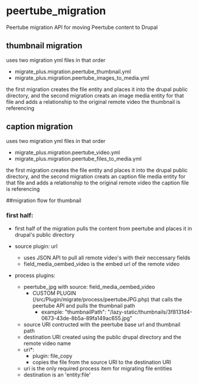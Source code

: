 # peertube_migration
Peertube migration API for moving Peertube content to Drupal

## thumbnail migration

uses two migration yml files in that order
  - migrate_plus.migration.peertube_thumbnail.yml
  - migrate_plus.migration.peertube_images_to_media.yml

the first migration creates the file entity and places it into the drupal public directory, and the second migration creats an image media entity for that file and adds a relationship to the original remote video the thumbnail is referencing

## caption migration

uses two migration yml files in that order
  - migrate_plus.migration.peertube_video.yml
  - migrate_plus.migration.peertube_files_to_media.yml

the first migration creates the file entity and places it into the drupal public directory, and the second migration creats an caption file media entity for that file and adds a relationship to the original remote video the caption file is referencing

##migration flow for thumbnail 

### first half:

- first half of the migration pulls the content from peertube and places it in drupal's public directory
- source plugin: url
    - uses JSON API to pull all remote video's with their neccessary fields
    - field_media_oembed_video is the embed url of the remote video
- process plugins:
    - peertube_jpg with source: field_media_oembed_video
        - CUSTOM PLUGIN (/src/Plugin/migrate/process/peertubeJPG.php) that calls the peertube API and pulls the thumbnail path
            - example: "thumbnailPath": "/lazy-static/thumbnails/3f8131d4-0673-43de-8b5a-89fa149ac655.jpg"
    - source URI contructed with the peertube base url and thumbnail path
    - destination URI created using the public drupal directory and the remote video name
    - uri*:
      - plugin: file_copy
      - copies the file from the source URI to the destination URI
     
  * uri is the only required process item for migrating file entities

  - destination is an 'entity:file'

